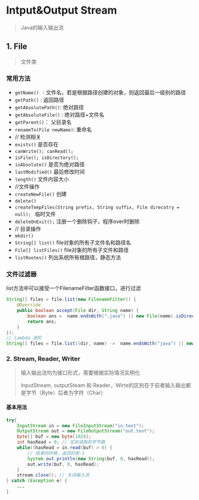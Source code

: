 # Intput&Output Stream
> Java的输入输出流

## 1. File
> 文件类

### 常用方法
- `getName() ` : 文件名，若是根据路径创建的对象，则返回最后一级别的路径
- `getPath()` : 返回路径
- `getAbsolutePath()`: 绝对路径
- `getAbsoluteFile()` : 绝对路径+文件名
- `getParent()`： 父目录名
- `renameTo(File newName)`: 重命名
- // 检测相关
- `exists()` 是否存在
- `canWrite(); canRead();`
- `isFile(); isDirectory();`
- `isAbsolute()` 是否为绝对路径
- `lastModified()` 最后修改时间
- `length()` 文件内容大小
- //文件操作
- `createNewFile()` 创建
- `delete()`
- `createTempFiles(String prefix, String suffix, File direcotry = null); ` 临时文件
- `deleteOnExit();` 注册一个删除钩子，程序over时删除
- // 目录操作
- `mkdir()`
- `String[] list()` file对象的所有子文件名和路径名
- `File[] listFiles()` file对象的所有子文件和路径
- `listRootes()` 列出系统所有根路径，静态方法

### 文件过滤器
list方法中可以接受一个FilenameFilter函数接口，进行过滤
```java
String[] files = file.list(new FilenameFilter() {
    @Override
    public boolean accept(File dir, String name) {
        boolean ans =  name.endsWith(".java") || new File(name).isDirectory();
        return ans;
    }
});
// lambda 进阶
String[] files = file.list((dir, name) ->  name.endsWith("java") || new File(name).isDIrectory));
```

### 2. Stream, Reader, Writer
> 输入输出流均为接口形式，需要根据实际情况实例化
>
> InputStream, outputSteam 和 Reader，Wirte的区别在于前者输入输出都是字节（Byte）后者为字符（Char）

#### 基本用法

```java
try{
    InputStream in = new FileInputStream("in.text");
    OutputStream out = new FileOutputStream("out.text");
    byte[] buf = new byte[1024];
    int hasRead = 0; // 实际读取的字节数
    while((hasRead = in.read(buf) > 0) {
        // 结束的时候，返回的是-1
        System.out.println(new String(buf, 0, hasRead));
        out.write(buf, 0, hasRead);
    }
    stream.close(); // 关闭输入流 
} catch (Exception e) {
    ...
}
```